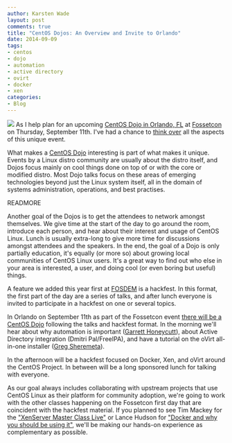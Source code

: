 ```yaml
---
author: Karsten Wade
layout: post
comments: true
title: "CentOS Dojos: An Overview and Invite to Orlando"
date: 2014-09-09
tags:
- centos
- dojo
- automation
- active directory
- ovirt
- docker
- xen
categories:
- Blog
---
```

<img src="http://community.redhat.com/images/blog/CentOS_200x.png"> As I help plan for an upcoming [CentOS Dojo in Orlando, FL](http://wiki.centos.org/Events/Dojo/Orlando2014) at [Fossetcon](http://fossetcon.org) on Thursday, September 11th. I've had a chance to [think over](http://iquaid.org/2014/09/05/centos-dojo-in-orlando-at-fossetcon-11-sep/) all the aspects of this unique event.

What makes a [CentOS Dojo](http://wiki.centos.org/Events/Dojo) interesting is part of what makes it unique. Events by a Linux distro community are usually about the distro itself, and Dojos focus mainly on cool things done on top of or with the core or modified distro. Most Dojo talks focus on these areas of emerging technologies beyond just the Linux system itself, all in the domain of systems administration, operations, and best practises.

READMORE 

Another goal of the Dojos is to get the attendees to network amongst themselves. We give time at the start of the day to go around the room, introduce each person, and hear about their interest and usage of CentOS Linux. Lunch is usually extra-long to give more time for discussions amongst attendees and the speakers. In the end, the goal of a Dojo is only partially education, it's equally (or more so) about growing local communities of CentOS Linux users. It's a great way to find out who else in your area is interested, a user, and doing cool (or even boring but useful) things.

A feature we added this year first at [FOSDEM](http://www.fosdem.org/2014) is a hackfest. In this format, the first part of the day are a series of talks, and after lunch everyone is invited to participate in a hackfest on one or several topics.

In Orlando on September 11th as part of the Fossetcon event [there will be a CentOS Dojo](http://wiki.centos.org/Events/Dojo/Orlando2014) following the talks and hackfest format. In the morning we'll hear about why automation is important ([Garrett Honeycutt](http://twitter.com/learnpuppet)), about Active Directory integration (Dmitri Pal/FreeIPA), and have a tutorial on the oVirt all-in-one installer ([Greg Sheremeta](http://twitter.com/gregsheremeta)). 

In the afternoon will be a hackfest focused on Docker, Xen, and oVirt around the CentOS Project. In between will be a long sponsored lunch for talking with everyone.

As our goal always includes collaborating with upstream projects that use CentOS Linux as their platform for community adoption, we're going to work with the other classes happening on the Fossetcon first day that are coincident with the hackfest material. If you planned to see Tim Mackey for the ["XenServer Master Class Live"](http://fossetcon.org/2014/session/xenserver-master-class-live) or Lance Hudson for ["Docker and why you should be using it"](http://fossetcon.org/2014/session/docker-and-why-you-should-be-using-it), we'll be making our hands-on experience as complementary as possible.